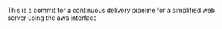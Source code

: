  This is a commit for a continuous delivery pipeline for a simplified web server using the aws interface
 

